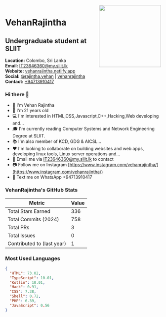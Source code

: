 <img align="right" src="https://avatars.githubusercontent.com/u/12345678?v=4" width="200" height="200">

# VehanRajintha

## Undergraduate student at SLIIT

**Location:** Colombo, Sri Lanka  
**Email:** [IT23646360@my.sliit.lk](mailto:IT23646360@my.sliit.lk)  
**Website:** [vehanrajintha.netlify.app](https://vehanrajintha.netlify.app)  
**Social:** [@rajintha.vehan](https://www.instagram.com/vehanrajintha/) | [vehanrajintha](https://www.instagram.com/vehanrajintha/)  
**Contact:** [+94713910417](https://wa.link/mlvx1u)

### Hi there 👋

- 🙂 I'm Vehan Rajintha
- 🎂 I'm 21 years old
- 💻 I'm interested in HTML,CSS,Javascript,C++,Hacking,Web developing and...
- 🎓 I'm currently reading Computer Systems and Network Engineering Degree at SLIIT.
- 📚 I'm also member of KCD, GDG & AICSL...
- ❤️ I'm looking to collaborate on building websites and web apps, developing linux tools, Linux server operations and...
- 📩 Email me via [IT23646360@my.sliit.lk](mailto:IT23646360@my.sliit.lk) to contact
- 📷 Follow me on Instagram [https://www.instagram.com/vehanrajintha/](https://www.instagram.com/vehanrajintha/)
- 📱 Text me on WhatsApp +94713910417

### VehanRajintha's GitHub Stats

| Metric | Value |
| --- | --- |
| Total Stars Earned | 336 |
| Total Commits (2024) | 758 |
| Total PRs | 3 |
| Total Issues | 0 |
| Contributed to (last year) | 1 |

### Most Used Languages

```json
{
  "HTML": 73.02,
  "TypeScript": 10.01,
  "Kotlin": 10.01,
  "Hack": 0.91,
  "CSS": 7.38,
  "Shell": 0.72,
  "PHP": 6.39,
  "JavaScript": 0.56
}
